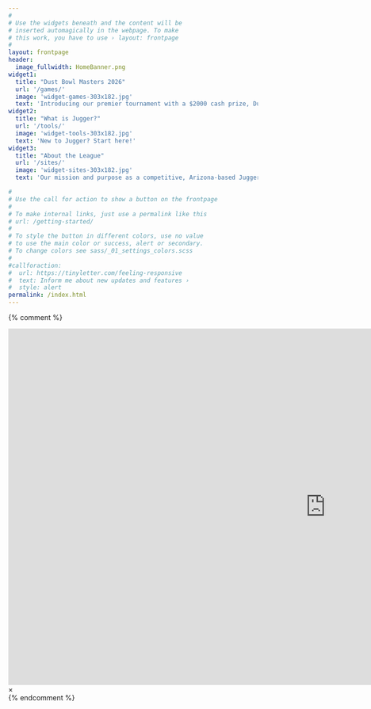 ```yaml
---
#
# Use the widgets beneath and the content will be
# inserted automagically in the webpage. To make
# this work, you have to use › layout: frontpage
#
layout: frontpage
header:
  image_fullwidth: HomeBanner.png
widget1:
  title: "Dust Bowl Masters 2026"
  url: '/games/'
  image: 'widget-games-303x182.jpg'
  text: 'Introducing our premier tournament with a $2000 cash prize, Dust Bowl Masters 2026!<br/>Click here for more information!'
widget2:
  title: "What is Jugger?"
  url: '/tools/'
  image: 'widget-tools-303x182.jpg'
  text: 'New to Jugger? Start here!'
widget3:
  title: "About the League"
  url: '/sites/'
  image: 'widget-sites-303x182.jpg'
  text: 'Our mission and purpose as a competitive, Arizona-based Jugger league.'

#
# Use the call for action to show a button on the frontpage
#
# To make internal links, just use a permalink like this
# url: /getting-started/
#
# To style the button in different colors, use no value
# to use the main color or success, alert or secondary.
# To change colors see sass/_01_settings_colors.scss
#
#callforaction:
#  url: https://tinyletter.com/feeling-responsive
#  text: Inform me about new updates and features ›
#  style: alert
permalink: /index.html
---
```

{% comment %}
<div id="videoModal" class="reveal-modal large" data-reveal="">
  <div class="flex-video widescreen vimeo" style="display: block;">
    <iframe width="1280" height="720" src="https://www.youtube.com/embed/3b5zCFSmVvU" frameborder="0" allowfullscreen></iframe>
  </div>
  <a class="close-reveal-modal">&#215;</a>
</div>
{% endcomment %}
